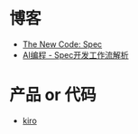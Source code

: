 
# 博客 

- [The New Code: Spec](https://zhuanlan.zhihu.com/p/1932016896506598468)
- [AI编程 - Spec开发工作流解析](https://zhuanlan.zhihu.com/p/1934780545004442461)



# 产品 or 代码


- [kiro](https://kiro.dev/docs)
